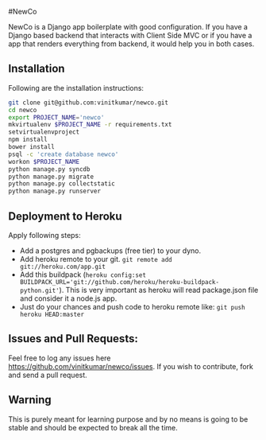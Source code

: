 #NewCo

NewCo is a Django app boilerplate with good configuration. If you have
a Django based backend that interacts with Client Side MVC or if you
have a app that renders everything from backend, it would help you in both
cases.


## Installation

Following are the installation instructions:

```sh
git clone git@github.com:vinitkumar/newco.git
cd newco
export PROJECT_NAME='newco'
mkvirtualenv $PROJECT_NAME -r requirements.txt
setvirtualenvproject
npm install
bower install
psql -c 'create database newco'
workon $PROJECT_NAME
python manage.py syncdb
python manage.py migrate
python manage.py collectstatic
python manage.py runserver
```

## Deployment to Heroku

Apply following steps:

- Add a postgres and pgbackups (free tier) to your dyno.
- Add heroku remote to your git. `git remote add git://heroku.com/app.git`
- Add this buildpack (`heroku config:set
  BUILDPACK_URL='git://github.com/heroku/heroku-buildpack-python.git'`).
  This is very important as heroku will read package.json file and consider it
  a node.js app.
- Just do your chances and push code to heroku remote like: `git push heroku
  HEAD:master`


## Issues and Pull Requests:

Feel free to log any issues here https://github.com/vinitkumar/newco/issues.
If you wish to contribute, fork and send a pull request.

## Warning
This is purely meant for learning purpose and by no means is
going to be stable and should be expected to break all the time.
